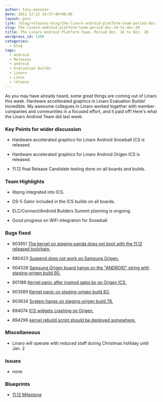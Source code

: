 ```yaml
---
author: tony.mansson
date: 2011-12-22 14:57:48+00:00
layout: post
link: /blog/releases-blog/the-linaro-android-platform-team-period-dec-14-to-dec-20/
slug: the-linaro-android-platform-team-period-dec-14-to-dec-20
title: The Linaro Android Platform Team, Period Dec. 14 to Dec. 20
wordpress_id: 1108
categories:
  - blog
tags:
  - Android
  - Releases
  - android
  - Evaluation builds
  - Linaro
  - Linux
  - release
---
```


As you may have already heard, some great things are coming out of Linaro this week. Hardware accellerated graphics in Linaro Evaluation Builds! Incredible. My awesome collegues in Linaro worked together with member companies and communities in a focused effort, and it paid off! Here's what the Linaro Android Team did last week.

### Key Points for wider discussion

- Hardware accelerated graphics for Linaro Android Snowball ICS is released.

- Hardware accelerated graphics for Linaro Android Origen ICS is released.

- 11.12 final Release Candidate testing done on all boards and builds.

### Team Highlights

- libpng integrated into ICS.

- DS-5 Gator included in the ICS builds on all boards.

- ELC/Connect/Android Builders Summit planning is ongoing.

- Good progress on WiFi integration for Snowball.

### Bugs fixed

- 903951 [ The kernel on staging-panda does not boot with the 11.12 released toolchain.](https://bugs.launchpad.net/linaro-android/+bug/903951)

- 880423 [ Suspend does not work on Samsung Origen.](https://bugs.launchpad.net/linaro-android/+bug/880423)

- 904328 [ Samsung Origen board hangs on the "ANDROID" string with staging-origen build 90.](https://bugs.launchpad.net/linaro-android/+bug/904328)

- 901188 [ Kernel panic after insmod gator.ko on Origen ICS.](https://bugs.launchpad.net/linaro-android/+bug/901188)

- 903589 [ Kernel panic on staging-origen build 83.](https://bugs.launchpad.net/linaro-android/+bug/903589)

- 903634 [ System hangs on staging-origen build 78.](https://bugs.launchpad.net/linaro-android/+bug/903634)

- 894074 [ ICS widgets crashing on Origen.](https://bugs.launchpad.net/linaro-android/+bug/894074)

- 894296 [ kernel rebuild script should be deployed somewhere.](https://bugs.launchpad.net/linaro-android/+bug/894296)

### Miscellaneous

- Linaro will operate with reduced staff during Christmas holliday until Jan. 2

### Issues

- none

### Blueprints

- [11.12 Milestone](https://launchpad.net/linaro-android/+milestone/11.12)
